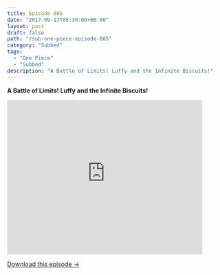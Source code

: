 ```yaml
---
title: Episode 805
date: "2017-09-17T05:30:00+00:00"
layout: post
draft: false
path: "/sub-one-piece-episode-805"
category: "Subbed"
tags:
  - "One Piece"
  - "Subbed"
description: "A Battle of Limits! Luffy and the Infinite Biscuits!"
---
```


**A Battle of Limits! Luffy and the Infinite Biscuits!**

<iframe width="640" height="360" src="https://www.rapidvideo.com/e/G6FRPH1XZL" frameborder="0" marginwidth=0 marginheight=0 scrolling=no allowfullscreen style="max-width:90%;"></iframe>

<a href="http://ouo.io/qs/eCodkFEQ?s=https://www.rapidvideo.com/d/G6FRPH1XZL" class="styled_a">Download this episode →</a>

